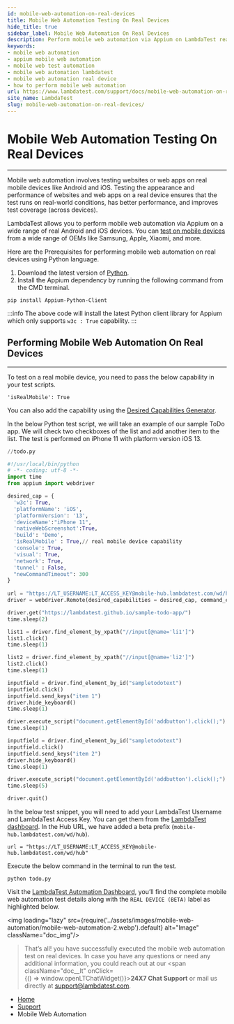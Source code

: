 ```yaml
---
id: mobile-web-automation-on-real-devices
title: Mobile Web Automation Testing On Real Devices
hide_title: true
sidebar_label: Mobile Web Automation On Real Devices
description: Perform mobile web automation via Appium on LambdaTest real device cloud. Test on real Android and iOS devices like iPhone, Samsung Galaxy, and Google Pixel.
keywords:
- mobile web automation
- appium mobile web automation
- mobile web test automation
- mobile web automation lambdatest
- mobile web automation real device
- how to perform mobile web automation
url: https://www.lambdatest.com/support/docs/mobile-web-automation-on-real-devices/
site_name: LambdaTest
slug: mobile-web-automation-on-real-devices/
---
```

<script type="application/ld+json"
      dangerouslySetInnerHTML={{ __html: JSON.stringify({
       "@context": "https://schema.org",
        "@type": "BreadcrumbList",
        "itemListElement": [{
          "@type": "ListItem",
          "position": 1,
          "name": "Home",
          "item": "https://www.lambdatest.com"
        },{
          "@type": "ListItem",
          "position": 2,
          "name": "Support",
          "item": "https://www.lambdatest.com/support/docs/"
        },{
          "@type": "ListItem",
          "position": 3,
          "name": "Mobile Web Automation On Real Devices (Beta)",
          "item": "https://www.lambdatest.com/support/docs/mobile-web-automation-on-real-devices/"
        }]
      })
    }}
></script>

# Mobile Web Automation Testing On Real Devices
***

Mobile web automation involves testing websites or web apps on real mobile devices like Android and iOS. Testing the appearance and performance of websites and web apps on a real device ensures that the test runs on real-world conditions, has better performance, and improves test coverage (across devices).

 LambdaTest allows you to perform mobile web automation via Appium on a wide range of real Android and iOS devices. You can [test on mobile devices](https://www.lambdatest.com/test-on-mobile-devices) from a wide range of OEMs like Samsung, Apple, Xiaomi, and more.

Here are the Prerequisites for performing mobile web automation on real devices using Python language. 

1.  Download the latest version of [Python](https://www.python.org/downloads/).
2.  Install the Appium dependency by running the following command from the CMD terminal.

```
pip install Appium-Python-Client
```
:::info
The above code will install the latest Python client library for Appium which only supports `w3c : True` capability.
:::


## Performing Mobile Web Automation On Real Devices
* * *

To test on a real mobile device, you need to pass the below capability in your test scripts.

`'isRealMobile': True`

You can also add the capability using the [Desired Capabilities Generator](https://www.lambdatest.com/capabilities-generator/). 

In the below Python test script, we will take an example of our sample ToDo app. We will check two checkboxes of the list and add another item to the list. The test is performed on iPhone 11 with platform version iOS 13.

```python
//todo.py

#!/usr/local/bin/python
# -*- coding: utf-8 -*-
import time
from appium import webdriver

desired_cap = {
  'w3c': True,
  'platformName': 'iOS',
  'platformVersion': '13',
  'deviceName':"iPhone 11",
  'nativeWebScreenshot':True,
  'build': 'Demo',
  'isRealMobile' : True,// real mobile device capability
  'console': True,     
  'visual': True,
  'network': True,
  'tunnel' : False,
  "newCommandTimeout": 300
}
    
url = "https://LT_USERNAME:LT_ACCESS_KEY@mobile-hub.lambdatest.com/wd/hub"
driver = webdriver.Remote(desired_capabilities = desired_cap, command_executor = url)

driver.get("https://lambdatest.github.io/sample-todo-app/")
time.sleep(2)

list1 = driver.find_element_by_xpath("//input[@name='li1']")
list1.click()
time.sleep(1)

list2 = driver.find_element_by_xpath("//input[@name='li2']")
list2.click()
time.sleep(1)

inputfield = driver.find_element_by_id("sampletodotext")
inputfield.click()
inputfield.send_keys("item 1")
driver.hide_keyboard()
time.sleep(1)

driver.execute_script("document.getElementById('addbutton').click();")
time.sleep(1)

inputfield = driver.find_element_by_id("sampletodotext")
inputfield.click()
inputfield.send_keys("item 2")
driver.hide_keyboard()
time.sleep(1)

driver.execute_script("document.getElementById('addbutton').click();")
time.sleep(5)

driver.quit() 
```

In the below test snippet, you will need to add your LambdaTest Username and LambdaTest Access Key. You can get them from the [LambdaTest dashboard](https://accounts.lambdatest.com/dashboard). In the Hub URL, we have added a beta prefix (`mobile-hub.lambdatest.com/wd/hub`).

```
url = "https://LT_USERNAME:LT_ACCESS_KEY@mobile-hub.lambdatest.com/wd/hub"
```

Execute the below command in the terminal to run the test.

```
python todo.py
```

Visit the [LambdaTest Automation Dashboard](https://automation.lambdatest.com/), you’ll find the complete mobile web automation test details along with the `REAL DEVICE (BETA)` label as highlighted below.

<img loading="lazy" src={require('../assets/images/mobile-web-automation/mobile-web-automation-2.webp').default} alt="Image"  className="doc_img"/>

>That’s all! you have successfully executed the mobile web automation test on real devices. In case you have any questions or need any additional information, you could reach out at our <span className="doc__lt" onClick={() => window.openLTChatWidget()}>**24X7 Chat Support**</span> or mail us directly at support@lambdatest.com.

<nav aria-label="breadcrumbs">
  <ul className="breadcrumbs">
    <li className="breadcrumbs__item">
      <a className="breadcrumbs__link" target="_self" href="https://www.lambdatest.com">
        Home
      </a>
    </li>
    <li className="breadcrumbs__item">
      <a className="breadcrumbs__link" target="_self" href="https://www.lambdatest.com/support/docs/">
        Support
      </a>
    </li>
    <li className="breadcrumbs__item breadcrumbs__item--active">
      <span className="breadcrumbs__link">
       Mobile Web Automation
      </span>
    </li>
  </ul>
</nav>